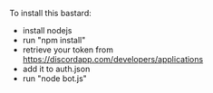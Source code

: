 To install this bastard:

* install nodejs
* run "npm install"
* retrieve your token from https://discordapp.com/developers/applications
* add it to auth.json
* run "node bot.js" 
